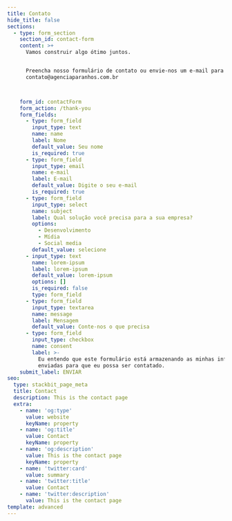 ```yaml
---
title: Contato
hide_title: false
sections:
  - type: form_section
    section_id: contact-form
    content: >+
      Vamos construir algo ótimo juntos. 


      Preencha nosso formulário de contato ou envie-nos um e-mail para
      contato@agenciaparanhos.com.br



    form_id: contactForm
    form_action: /thank-you
    form_fields:
      - type: form_field
        input_type: text
        name: name
        label: Nome
        default_value: Seu nome
        is_required: true
      - type: form_field
        input_type: email
        name: e-mail
        label: E-mail
        default_value: Digite o seu e-mail
        is_required: true
      - type: form_field
        input_type: select
        name: subject
        label: Qual solução você precisa para a sua empresa?
        options:
          - Desenvolvimento
          - Mídia
          - Social media
        default_value: selecione
      - input_type: text
        name: lorem-ipsum
        label: lorem-ipsum
        default_value: lorem-ipsum
        options: []
        is_required: false
        type: form_field
      - type: form_field
        input_type: textarea
        name: message
        label: Mensagem
        default_value: Conte-nos o que precisa
      - type: form_field
        input_type: checkbox
        name: consent
        label: >-
          Eu entendo que este formulário está armazenando as minhas informações
          enviadas para que eu possa ser contatado.
    submit_label: ENVIAR
seo:
  type: stackbit_page_meta
  title: Contact
  description: This is the contact page
  extra:
    - name: 'og:type'
      value: website
      keyName: property
    - name: 'og:title'
      value: Contact
      keyName: property
    - name: 'og:description'
      value: This is the contact page
      keyName: property
    - name: 'twitter:card'
      value: summary
    - name: 'twitter:title'
      value: Contact
    - name: 'twitter:description'
      value: This is the contact page
template: advanced
---
```

